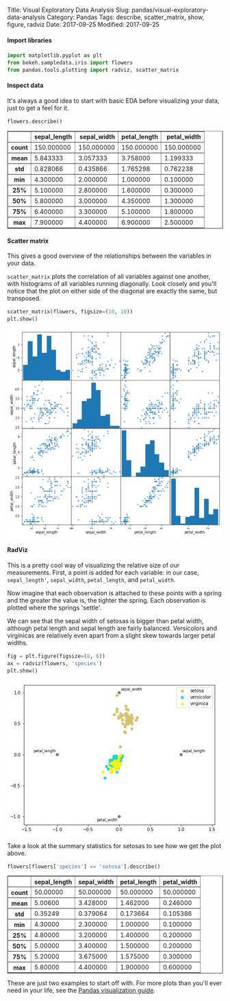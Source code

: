 Title: Visual Exploratory Data Analysis
Slug: pandas/visual-exploratory-data-analysis
Category: Pandas
Tags: describe, scatter_matrix, show, figure, radviz
Date: 2017-09-25
Modified: 2017-09-25

#### Import libraries


```python
import matplotlib.pyplot as plt
from bokeh.sampledata.iris import flowers
from pandas.tools.plotting import radviz, scatter_matrix
```

#### Inspect data
It's always a good idea to start with basic EDA before visualizing your data, just to get a feel for it.


```python
flowers.describe()
```




<div>
<table border="1" class="dataframe">
  <thead>
    <tr style="text-align: right;">
      <th></th>
      <th>sepal_length</th>
      <th>sepal_width</th>
      <th>petal_length</th>
      <th>petal_width</th>
    </tr>
  </thead>
  <tbody>
    <tr>
      <th>count</th>
      <td>150.000000</td>
      <td>150.000000</td>
      <td>150.000000</td>
      <td>150.000000</td>
    </tr>
    <tr>
      <th>mean</th>
      <td>5.843333</td>
      <td>3.057333</td>
      <td>3.758000</td>
      <td>1.199333</td>
    </tr>
    <tr>
      <th>std</th>
      <td>0.828066</td>
      <td>0.435866</td>
      <td>1.765298</td>
      <td>0.762238</td>
    </tr>
    <tr>
      <th>min</th>
      <td>4.300000</td>
      <td>2.000000</td>
      <td>1.000000</td>
      <td>0.100000</td>
    </tr>
    <tr>
      <th>25%</th>
      <td>5.100000</td>
      <td>2.800000</td>
      <td>1.600000</td>
      <td>0.300000</td>
    </tr>
    <tr>
      <th>50%</th>
      <td>5.800000</td>
      <td>3.000000</td>
      <td>4.350000</td>
      <td>1.300000</td>
    </tr>
    <tr>
      <th>75%</th>
      <td>6.400000</td>
      <td>3.300000</td>
      <td>5.100000</td>
      <td>1.800000</td>
    </tr>
    <tr>
      <th>max</th>
      <td>7.900000</td>
      <td>4.400000</td>
      <td>6.900000</td>
      <td>2.500000</td>
    </tr>
  </tbody>
</table>
</div>



#### Scatter matrix
This gives a good overview of the relationships between the variables in your data.

`scatter_matrix` plots the correlation of all variables against one another, with histograms of all variables running diagonally. Look closely and you'll notice that the plot on either side of the diagonal are exactly the same, but transposed.


```python
scatter_matrix(flowers, figsize=(10, 10))
plt.show()
```


![png](visual-exploratory-data-analysis_files/visual-exploratory-data-analysis_6_0.png)


#### RadViz
This is a pretty cool way of visualizing the relative size of our measurements. First, a point is added for each variable: in our case, `sepal_length'`, `sepal_width`, `petal_length`, and `petal_width`. 

Now imagine that each observation is attached to these points with a spring and the greater the value is, the tighter the spring. Each observation is plotted where the springs 'settle'.

We can see that the sepal width of setosas is bigger than petal width, although petal length and sepal length are fairly balanced. Versicolors and virginicas are relatively even apart from a slight skew towards larger petal widths.


```python
fig = plt.figure(figsize=(8, 6))
ax = radviz(flowers, 'species')
plt.show()
```


![png](visual-exploratory-data-analysis_files/visual-exploratory-data-analysis_8_0.png)


Take a look at the summary statistics for setosas to see how we get the plot above.


```python
flowers[flowers['species'] == 'setosa'].describe()
```




<div>
<table border="1" class="dataframe">
  <thead>
    <tr style="text-align: right;">
      <th></th>
      <th>sepal_length</th>
      <th>sepal_width</th>
      <th>petal_length</th>
      <th>petal_width</th>
    </tr>
  </thead>
  <tbody>
    <tr>
      <th>count</th>
      <td>50.00000</td>
      <td>50.000000</td>
      <td>50.000000</td>
      <td>50.000000</td>
    </tr>
    <tr>
      <th>mean</th>
      <td>5.00600</td>
      <td>3.428000</td>
      <td>1.462000</td>
      <td>0.246000</td>
    </tr>
    <tr>
      <th>std</th>
      <td>0.35249</td>
      <td>0.379064</td>
      <td>0.173664</td>
      <td>0.105386</td>
    </tr>
    <tr>
      <th>min</th>
      <td>4.30000</td>
      <td>2.300000</td>
      <td>1.000000</td>
      <td>0.100000</td>
    </tr>
    <tr>
      <th>25%</th>
      <td>4.80000</td>
      <td>3.200000</td>
      <td>1.400000</td>
      <td>0.200000</td>
    </tr>
    <tr>
      <th>50%</th>
      <td>5.00000</td>
      <td>3.400000</td>
      <td>1.500000</td>
      <td>0.200000</td>
    </tr>
    <tr>
      <th>75%</th>
      <td>5.20000</td>
      <td>3.675000</td>
      <td>1.575000</td>
      <td>0.300000</td>
    </tr>
    <tr>
      <th>max</th>
      <td>5.80000</td>
      <td>4.400000</td>
      <td>1.900000</td>
      <td>0.600000</td>
    </tr>
  </tbody>
</table>
</div>



These are just two examples to start off with. For more plots than you'll ever need in your life, see the [Pandas visualization guide](https://pandas.pydata.org/pandas-docs/stable/visualization.html).
